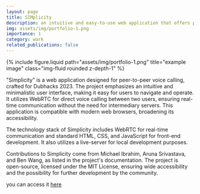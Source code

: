 ```yaml
---
layout: page
title: SIMplicity
description: an intuitive and easy-to-use web application that offers peer-to-peer voice calling functionality, built for Dubhacks 2023.
img: assets/img/portfolio-1.png
importance: 1
category: work
related_publications: false
---
```


<div class="row">
    <div class="col-sm mt-3 mt-md-0">
        {% include figure.liquid path="assets/img/portfolio-1.png" title="example image" class="img-fluid rounded z-depth-1" %}
    </div>
</div>

"Simplicity" is a web application designed for peer-to-peer voice calling, crafted for Dubhacks 2023. The project emphasizes an intuitive and minimalistic user interface, making it easy for users to navigate and operate. It utilizes WebRTC for direct voice calling between two users, ensuring real-time communication without the need for intermediary servers. This application is compatible with modern web browsers, broadening its accessibility.

The technology stack of Simplicity includes WebRTC for real-time communication and standard HTML, CSS, and JavaScript for front-end development. It also utilizes a live-server for local development purposes.

Contributions to Simplicity come from Michael Ibrahim, Aruna Srivastava, and Ben Wang, as listed in the project's documentation. The project is open-source, licensed under the MIT License, ensuring wide accessibility and the possibility for further development by the community.

you can access it [here](https://github.com/micbrahim/SIMplicity)
